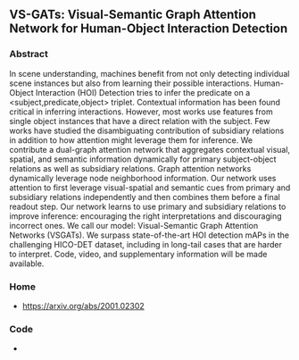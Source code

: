 
## VS-GATs: Visual-Semantic Graph Attention Network for Human-Object Interaction Detection


### Abstract

In scene understanding, machines benefit from not only detecting individual scene instances but also from learning their possible interactions. Human-Object Interaction (HOI) Detection tries to infer the predicate on a <subject,predicate,object> triplet. Contextual information has been found critical in inferring interactions. However, most works use features from single object instances that have a direct relation with the subject. Few works have studied the disambiguating contribution of subsidiary relations in addition to how attention might leverage them for inference. We contribute a dual-graph attention network that aggregates contextual visual, spatial, and semantic information dynamically for primary subject-object relations as well as subsidiary relations. Graph attention networks dynamically leverage node neighborhood information. Our network uses attention to first leverage visual-spatial and semantic cues from primary and subsidiary relations independently and then combines them before a final readout step. Our network learns to use primary and subsidiary relations to improve inference: encouraging the right interpretations and discouraging incorrect ones. We call our model: Visual-Semantic Graph Attention Networks (VSGATs). We surpass state-of-the-art HOI detection mAPs in the challenging HICO-DET dataset, including in long-tail cases that are harder to interpret. Code, video, and supplementary information will be made available. 

### Home
- https://arxiv.org/abs/2001.02302

### Code
-

